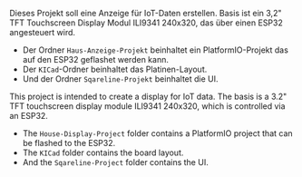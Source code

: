 Dieses Projekt soll eine Anzeige für IoT-Daten erstellen. Basis ist ein 3,2" TFT Touchscreen Display Modul ILI9341 240x320, das über einen ESP32 angesteuert wird.

* Der Ordner `Haus-Anzeige-Projekt` beinhaltet ein PlatformIO-Projekt das auf den ESP32 geflashet werden kann.
* Der `KICad`-Ordner beinhaltet das Platinen-Layout.
* Und der Ordner `Sqareline-Projekt` beinhaltet die UI.

This project is intended to create a display for IoT data. The basis is a 3.2" TFT touchscreen display module ILI9341 240x320, which is controlled via an ESP32.

* The `House-Display-Project` folder contains a PlatformIO project that can be flashed to the ESP32.
* The `KICad` folder contains the board layout.
* And the `Sqareline-Project` folder contains the UI.

